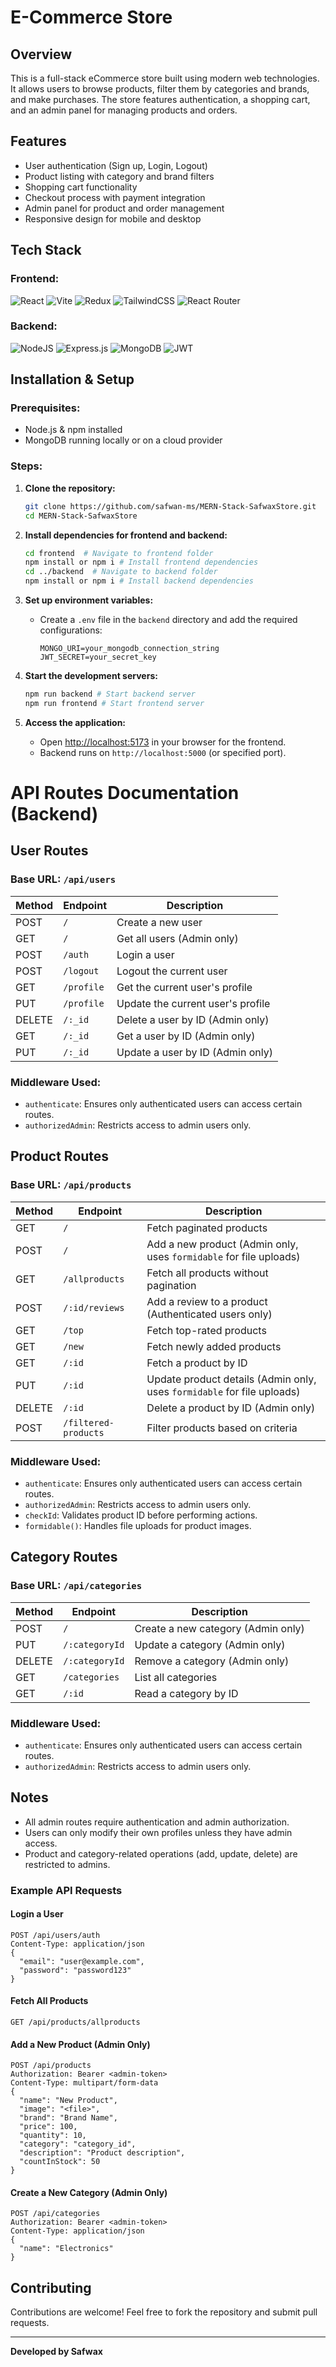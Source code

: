 # E-Commerce Store

## Overview

This is a full-stack eCommerce store built using modern web technologies. It allows users to browse products, filter them by categories and brands, and make purchases. The store features authentication, a shopping cart, and an admin panel for managing products and orders.

## Features

- User authentication (Sign up, Login, Logout)
- Product listing with category and brand filters
- Shopping cart functionality
- Checkout process with payment integration
- Admin panel for product and order management
- Responsive design for mobile and desktop

## Tech Stack

### Frontend:

![React](https://img.shields.io/badge/react-%2320232a.svg?style=for-the-badge&logo=react&logoColor=%2361DAFB)
![Vite](https://img.shields.io/badge/vite-%23646CFF.svg?style=for-the-badge&logo=vite&logoColor=white)
![Redux](https://img.shields.io/badge/redux-%23593d88.svg?style=for-the-badge&logo=redux&logoColor=white)
![TailwindCSS](https://img.shields.io/badge/tailwindcss-%2338B2AC.svg?style=for-the-badge&logo=tailwind-css&logoColor=white)
![React Router](https://img.shields.io/badge/React_Router-CA4245?style=for-the-badge&logo=react-router&logoColor=white)

### Backend:

![NodeJS](https://img.shields.io/badge/node.js-6DA55F?style=for-the-badge&logo=node.js&logoColor=white)
![Express.js](https://img.shields.io/badge/express.js-%23404d59.svg?style=for-the-badge&logo=express&logoColor=%2361DAFB)
![MongoDB](https://img.shields.io/badge/MongoDB-%234ea94b.svg?style=for-the-badge&logo=mongodb&logoColor=white)
![JWT](https://img.shields.io/badge/JWT-black?style=for-the-badge&logo=JSON%20web%20tokens)

## Installation & Setup

### Prerequisites:

- Node.js & npm installed
- MongoDB running locally or on a cloud provider

### Steps:

1. **Clone the repository:**

   ```sh
   git clone https://github.com/safwan-ms/MERN-Stack-SafwaxStore.git
   cd MERN-Stack-SafwaxStore
   ```

2. **Install dependencies for frontend and backend:**

   ```sh
   cd frontend  # Navigate to frontend folder
   npm install or npm i # Install frontend dependencies
   cd ../backend  # Navigate to backend folder
   npm install or npm i # Install backend dependencies
   ```

3. **Set up environment variables:**

   - Create a `.env` file in the `backend` directory and add the required configurations:

     ```env
     MONGO_URI=your_mongodb_connection_string
     JWT_SECRET=your_secret_key
     ```

4. **Start the development servers:**

   ```sh
   npm run backend # Start backend server
   npm run frontend # Start frontend server
   ```

5. **Access the application:**
   - Open [http://localhost:5173](http://localhost:5173) in your browser for the frontend.
   - Backend runs on `http://localhost:5000` (or specified port).

# API Routes Documentation (Backend)

## User Routes

### Base URL: `/api/users`

| Method | Endpoint   | Description                       |
| ------ | ---------- | --------------------------------- |
| POST   | `/`        | Create a new user                 |
| GET    | `/`        | Get all users (Admin only)        |
| POST   | `/auth`    | Login a user                      |
| POST   | `/logout`  | Logout the current user           |
| GET    | `/profile` | Get the current user's profile    |
| PUT    | `/profile` | Update the current user's profile |
| DELETE | `/:_id`    | Delete a user by ID (Admin only)  |
| GET    | `/:_id`    | Get a user by ID (Admin only)     |
| PUT    | `/:_id`    | Update a user by ID (Admin only)  |

### Middleware Used:

- `authenticate`: Ensures only authenticated users can access certain routes.
- `authorizedAdmin`: Restricts access to admin users only.

## Product Routes

### Base URL: `/api/products`

| Method | Endpoint             | Description                                                             |
| ------ | -------------------- | ----------------------------------------------------------------------- |
| GET    | `/`                  | Fetch paginated products                                                |
| POST   | `/`                  | Add a new product (Admin only, uses `formidable` for file uploads)      |
| GET    | `/allproducts`       | Fetch all products without pagination                                   |
| POST   | `/:id/reviews`       | Add a review to a product (Authenticated users only)                    |
| GET    | `/top`               | Fetch top-rated products                                                |
| GET    | `/new`               | Fetch newly added products                                              |
| GET    | `/:id`               | Fetch a product by ID                                                   |
| PUT    | `/:id`               | Update product details (Admin only, uses `formidable` for file uploads) |
| DELETE | `/:id`               | Delete a product by ID (Admin only)                                     |
| POST   | `/filtered-products` | Filter products based on criteria                                       |

### Middleware Used:

- `authenticate`: Ensures only authenticated users can access certain routes.
- `authorizedAdmin`: Restricts access to admin users only.
- `checkId`: Validates product ID before performing actions.
- `formidable()`: Handles file uploads for product images.

## Category Routes

### Base URL: `/api/categories`

| Method | Endpoint       | Description                        |
| ------ | -------------- | ---------------------------------- |
| POST   | `/`            | Create a new category (Admin only) |
| PUT    | `/:categoryId` | Update a category (Admin only)     |
| DELETE | `/:categoryId` | Remove a category (Admin only)     |
| GET    | `/categories`  | List all categories                |
| GET    | `/:id`         | Read a category by ID              |

### Middleware Used:

- `authenticate`: Ensures only authenticated users can access certain routes.
- `authorizedAdmin`: Restricts access to admin users only.

## Notes

- All admin routes require authentication and admin authorization.
- Users can only modify their own profiles unless they have admin access.
- Product and category-related operations (add, update, delete) are restricted to admins.

### Example API Requests

#### Login a User

```http
POST /api/users/auth
Content-Type: application/json
{
  "email": "user@example.com",
  "password": "password123"
}
```

#### Fetch All Products

```http
GET /api/products/allproducts
```

#### Add a New Product (Admin Only)

```http
POST /api/products
Authorization: Bearer <admin-token>
Content-Type: multipart/form-data
{
  "name": "New Product",
  "image": "<file>",
  "brand": "Brand Name",
  "price": 100,
  "quantity": 10,
  "category": "category_id",
  "description": "Product description",
  "countInStock": 50
}

```

#### Create a New Category (Admin Only)

```http
POST /api/categories
Authorization: Bearer <admin-token>
Content-Type: application/json
{
  "name": "Electronics"
}
```

## Contributing

Contributions are welcome! Feel free to fork the repository and submit pull requests.

---

**Developed by Safwax**

